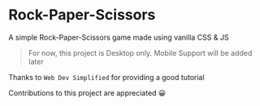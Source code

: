 # Rock-Paper-Scissors
 A simple Rock-Paper-Scissors game made using vanilla CSS & JS

> For now, this project is Desktop only. Mobile Support will be added later

Thanks to `Web Dev Simplified` for providing a good tutorial 

Contributions to this project are appreciated 😀

